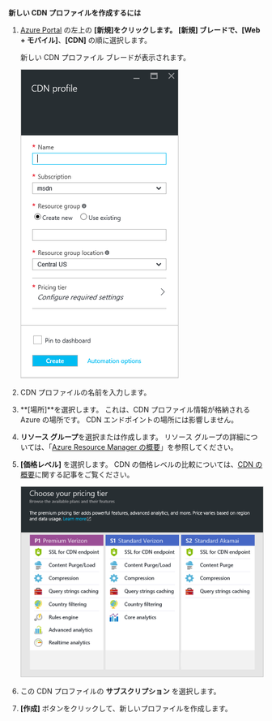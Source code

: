 **新しい CDN プロファイルを作成するには**

1. [Azure Portal](https://portal.azure.com) の左上の **[新規]**をクリックします。  **[新規]** ブレードで、**[Web + モバイル]**、**[CDN]** の順に選択します。
   
    新しい CDN プロファイル ブレードが表示されます。
   
    ![新しい CDN プロファイル](./media/cdn-create-profile/new-cdn-profile-include.png)
2. CDN プロファイルの名前を入力します。
3. **[場所]**を選択します。  これは、CDN プロファイル情報が格納される Azure の場所です。  CDN エンドポイントの場所には影響しません。
4. **リソース グループ**を選択または作成します。  リソース グループの詳細については、「[Azure Resource Manager の概要](../articles/azure-resource-manager/resource-group-overview.md#resource-groups)」を参照してください。
5. **[価格レベル]** を選択します。  CDN の価格レベルの比較については、[CDN の概要](../articles/cdn/cdn-overview.md#azure-cdn-features)に関する記事をご覧ください。
   
    ![CDN の価格レベルの選択](./media/cdn-create-profile/cdn-choose-sku-include.png)
6. この CDN プロファイルの **サブスクリプション** を選択します。
7. **[作成]** ボタンをクリックして、新しいプロファイルを作成します。 

